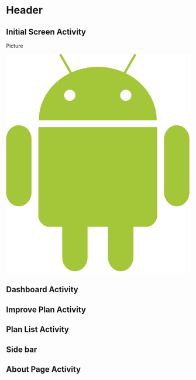 # Header

## Initial Screen Activity

Picture 

![alt text](ReadmePic/Android_robot.png)

## Dashboard Activity

## Improve Plan Activity

## Plan List Activity

## Side bar

## About Page Activity

